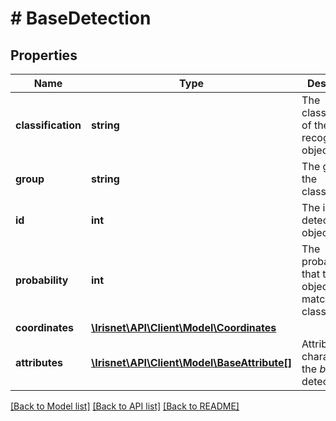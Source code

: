 # # BaseDetection

## Properties

Name | Type | Description | Notes
------------ | ------------- | ------------- | -------------
**classification** | **string** | The classification of the recognized object. | [optional]
**group** | **string** | The group of the classification. | [optional]
**id** | **int** | The id of the detection object. | [optional]
**probability** | **int** | The probability that the object found matches the classification. | [optional]
**coordinates** | [**\Irisnet\API\Client\Model\Coordinates**](Coordinates.md) |  | [optional]
**attributes** | [**\Irisnet\API\Client\Model\BaseAttribute[]**](BaseAttribute.md) | Attributes characterizing the _base_ detection. | [optional]

[[Back to Model list]](../../README.md#models) [[Back to API list]](../../README.md#endpoints) [[Back to README]](../../README.md)

